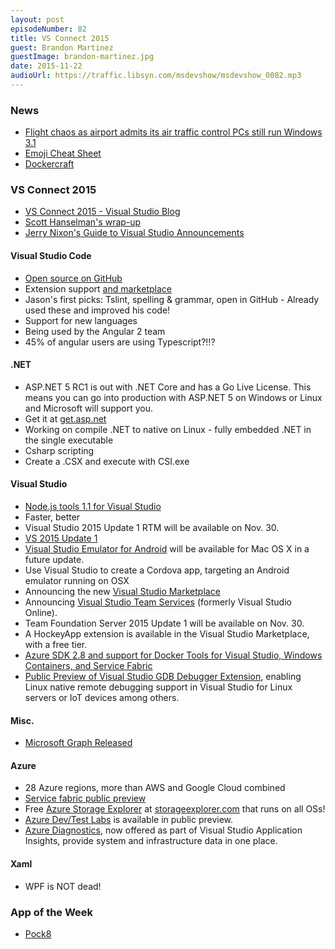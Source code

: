 ```yaml
---
layout: post
episodeNumber: 82
title: VS Connect 2015
guest: Brandon Martinez
guestImage: brandon-martinez.jpg
date: 2015-11-22
audioUrl: https://traffic.libsyn.com/msdevshow/msdevshow_0082.mp3
---
```


### News

 - [Flight chaos as airport admits its air traffic control PCs still run Windows 3.1](http://metro.co.uk/2015/11/16/flight-chaos-as-airport-admits-its-air-traffic-control-pcs-still-run-windows-3-1-5505950/)
 - [Emoji Cheat Sheet](http://www.emoji-cheat-sheet.com/)
 - [Dockercraft](https://github.com/docker/dockercraft)
 
### VS Connect 2015

 - [VS Connect 2015 - Visual Studio Blog](http://blogs.msdn.com/b/visualstudio/archive/2015/11/18/news-and-announcements-from-connect-2015.aspx)
 - [Scott Hanselman's wrap-up](http://www.hanselman.com/blog/ASPNET5AndNETCoreRC1InContextPlusAllTheConnect2015News.aspx)
 - [Jerry Nixon's Guide to Visual Studio Announcements](http://blog.jerrynixon.com/2015/11/a-developers-guide-to-visual-studio.html?m=1)


#### Visual Studio Code

 - [Open source on GitHub](https://github.com/microsoft/vscode)
 - Extension support [and marketplace](https://marketplace.visualstudio.com/#VSCode)
  -   Jason's first picks: Tslint, spelling & grammar, open in GitHub - Already used these and improved his code!
 - Support for new languages
 - Being used by the Angular 2 team
  - 45% of angular users are using Typescript?!!?

#### .NET

 - ASP.NET 5 RC1 is out with .NET Core and has a Go Live License. This means you can go into production with ASP.NET 5 on Windows or Linux and Microsoft will support you.
  - Get it at [get.asp.net](http://get.asp.net)
 - Working on compile .NET to native on Linux - fully embedded .NET in the single executable
 - Csharp scripting
  - Create a .CSX and execute with CSI.exe

#### Visual Studio

 - [Node.js tools 1.1 for Visual Studio](http://blogs.msdn.com/b/visualstudio/archive/2015/11/18/node-js-tools-1-1-for-visual-studio-released.aspx)
  - Faster, better
 - Visual Studio 2015 Update 1 RTM will be available on Nov. 30.
  - [VS 2015 Update 1](https://www.visualstudio.com/en-us/news/vs2015-update1-vs.aspx)
 - [Visual Studio Emulator for Android](https://www.visualstudio.com/en-us/features/msft-android-emulator-vs.aspx) will be available for Mac OS X in a future update.
  - Use Visual Studio to create a Cordova app, targeting an Android emulator running on OSX
 - Announcing the new [Visual Studio Marketplace](https://www.visualstudio.com/en-us/get-started/marketplace/overview)
 - Announcing [Visual Studio Team Services](https://www.visualstudio.com/en-us/products/visual-studio-team-services-vs.aspx) (formerly Visual Studio Online).
 - Team Foundation Server 2015 Update 1 will be available on Nov. 30.
 - A HockeyApp extension is available in the Visual Studio Marketplace, with a free tier.
 - [Azure SDK 2.8 and support for Docker Tools for Visual Studio, Windows Containers, and Service Fabric](https://azure.microsoft.com/en-us/blog/announcing-the-azure-sdk-2-8-for-net/)
 - [Public Preview of Visual Studio GDB Debugger Extension](http://blogs.msdn.com/b/vcblog/archive/2015/11/18/announcing-the-vs-gdb-debugger-extension.aspx), enabling Linux native remote debugging support in Visual Studio for Linux servers or IoT devices among others.

#### Misc.

 - [Microsoft Graph Released](http://graph.microsoft.com)

#### Azure

 - 28 Azure regions, more than AWS and Google Cloud combined
 - [Service fabric public preview](http://blogs.msdn.com/b/azureservicefabric/archive/2015/11/18/service-fabric-enters-public-preview.aspx)
  - Free [Azure Storage Explorer](http://storageexplorer.com/) at [storageexplorer.com](http://storageexplorer.com/) that runs on all OSs!
 - [Azure Dev/Test Labs](https://azure.microsoft.com/en-us/services/devtest-lab/) is available in public preview.
 - [Azure Diagnostics](https://azure.microsoft.com/en-us/blog/azure-diagnostics-integration-with-application-insights/), now offered as part of Visual Studio Application Insights, provide system and infrastructure data in one place.

#### Xaml

 - WPF is NOT dead!

### App of the Week

 - [Pock8](https://www.microsoft.com/en-us/store/apps/pock8/9wzdncrdktl2)